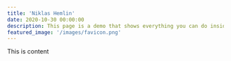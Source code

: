 ```yaml
---
title: 'Niklas Hemlin'
date: 2020-10-30 00:00:00
description: This page is a demo that shows everything you can do inside portfolio and blog posts.
featured_image: '/images/favicon.png'
---
```


This is content